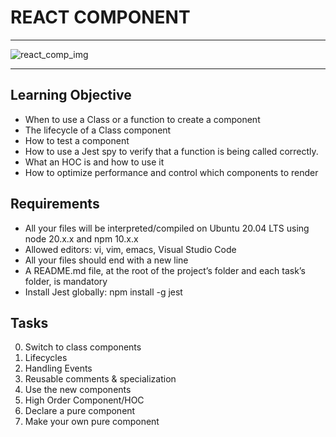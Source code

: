 # REACT COMPONENT

---

![react_comp_img](https://miro.medium.com/v2/resize:fit:640/1*9hGQnm-g0X1KQpaQiGgykQ.png)

---

## Learning Objective

* When to use a Class or a function to create a component
* The lifecycle of a Class component
* How to test a component
* How to use a Jest spy to verify that a function is being called correctly.
* What an HOC is and how to use it
* How to optimize performance and control which components to render

## Requirements

* All your files will be interpreted/compiled on Ubuntu 20.04 LTS using node 20.x.x and npm 10.x.x
* Allowed editors: vi, vim, emacs, Visual Studio Code
* All your files should end with a new line
* A README.md file, at the root of the project’s folder and each task’s folder, is mandatory
* Install Jest globally: npm install -g jest

## Tasks

0. Switch to class components
1. Lifecycles
2. Handling Events
3. Reusable comments & specialization
4. Use the new components
5. High Order Component/HOC
6. Declare a pure component
7. Make your own pure component
